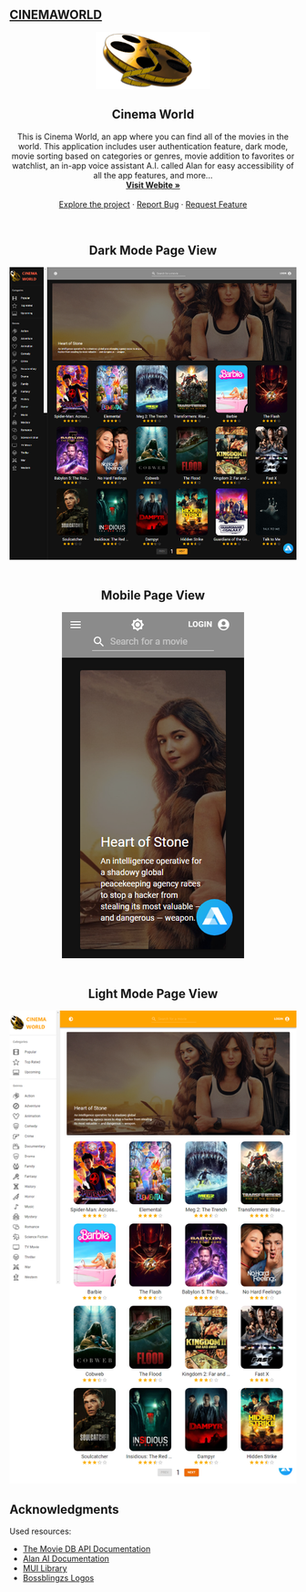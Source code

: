 ## [CINEMAWORLD](https://cinemaworldmovies.netlify.app/)

<div align="center">
  <a href="https://cinemaworldmovies.netlify.app/">
    <img src='./src/assets/images/ultimateLogo.png' alt='cinemaworld logo' width="200" height="100" />
  </a>

   <h2 align="center">Cinema World</h2>

  <p align="center">
    This is Cinema World, an app where you can find all of the movies in the world. This application includes user authentication feature, dark mode, movie sorting based on categories or genres, movie addition to favorites or watchlist, an in-app voice assistant A.I. called Alan for easy accessibility of all the app features, and more... 
    <br />
    <a href="https://cinemaworldmovies.netlify.app/"><strong>Visit Webite »</strong></a>
    <br />
    <br />
    <a href="https://github.com/Erudite885/cinema-world">Explore the project</a>
    ·
    <a href="https://github.com/Erudite885/cinema-world/issues">Report Bug</a>
    ·
    <a href="https://github.com/Erudite885/cinema-world/issues">Request Feature</a>
  </p>
<br />
  <div align="center">
  <h2 >Dark Mode Page View</h2>
  <img src='./src/assets/images/CinemaWorld-darkfull.png' alt='Dark Mode Page View'  />
  </div>
<br />
  <div align="center">
  <h2 >Mobile Page View</h2>
  <img src='./src/assets/images/CinemaWorld-mobile.png' alt='Mobile Page View'  />
  </div>
<br />
  <div align="center">
  <h2 >Light Mode Page View</h2>
  <img src='./src/assets/images/CinemaWorld-lightfull.png' alt='Light Mode Page View'  />
  </div>
</div>

## Acknowledgments

Used resources:

* [The Movie DB API Documentation](https://developers.themoviedb.org/3/getting-started/introduction)
* [Alan AI Documentation](https://alan.app/docs/)
* [MUI Library](https://mui.com/)
* [Bossblingzs Logos](https://www.instagram.com/bossblingzs?igshid=ZDc4ODBmNjlmNQ==/)
